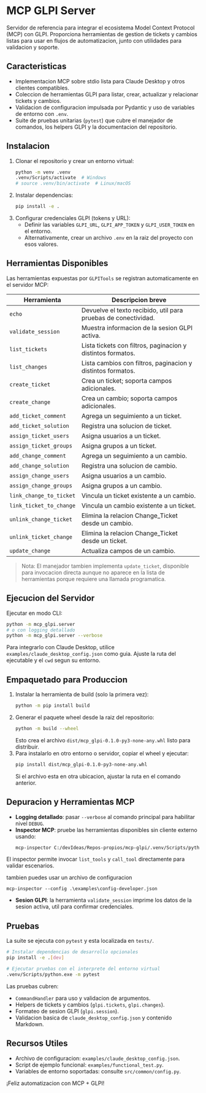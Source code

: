 ﻿# MCP GLPI Server

Servidor de referencia para integrar el ecosistema Model Context Protocol (MCP) con GLPI. Proporciona herramientas de gestion de tickets y cambios listas para usar en flujos de automatizacion, junto con utilidades para validacion y soporte.

## Caracteristicas
- Implementacion MCP sobre stdio lista para Claude Desktop y otros clientes compatibles.
- Coleccion de herramientas GLPI para listar, crear, actualizar y relacionar tickets y cambios.
- Validacion de configuracion impulsada por Pydantic y uso de variables de entorno con `.env`.
- Suite de pruebas unitarias (`pytest`) que cubre el manejador de comandos, los helpers GLPI y la documentacion del repositorio.

## Instalacion
1. Clonar el repositorio y crear un entorno virtual:
   ```bash
   python -m venv .venv
   .venv/Scripts/activate  # Windows
   # source .venv/bin/activate  # Linux/macOS
   ```
2. Instalar dependencias:
   ```bash
   pip install -e .
   ```
3. Configurar credenciales GLPI (tokens y URL):
   - Definir las variables `GLPI_URL`, `GLPI_APP_TOKEN` y `GLPI_USER_TOKEN` en el entorno.
   - Alternativamente, crear un archivo `.env` en la raiz del proyecto con esos valores.

## Herramientas Disponibles
Las herramientas expuestas por `GLPITools` se registran automaticamente en el servidor MCP:

| Herramienta | Descripcion breve |
|-------------|-------------------|
| `echo` | Devuelve el texto recibido, util para pruebas de conectividad. |
| `validate_session` | Muestra informacion de la sesion GLPI activa. |
| `list_tickets` | Lista tickets con filtros, paginacion y distintos formatos. |
| `list_changes` | Lista cambios con filtros, paginacion y distintos formatos. |
| `create_ticket` | Crea un ticket; soporta campos adicionales. |
| `create_change` | Crea un cambio; soporta campos adicionales. |
| `add_ticket_comment` | Agrega un seguimiento a un ticket. |
| `add_ticket_solution` | Registra una solucion de ticket. |
| `assign_ticket_users` | Asigna usuarios a un ticket. |
| `assign_ticket_groups` | Asigna grupos a un ticket. |
| `add_change_comment` | Agrega un seguimiento a un cambio. |
| `add_change_solution` | Registra una solucion de cambio. |
| `assign_change_users` | Asigna usuarios a un cambio. |
| `assign_change_groups` | Asigna grupos a un cambio. |
| `link_change_to_ticket` | Vincula un ticket existente a un cambio. |
| `link_ticket_to_change` | Vincula un cambio existente a un ticket. |
| `unlink_change_ticket` | Elimina la relacion Change_Ticket desde un cambio. |
| `unlink_ticket_change` | Elimina la relacion Change_Ticket desde un ticket. |
| `update_change` | Actualiza campos de un cambio. |

> Nota: El manejador tambien implementa `update_ticket`, disponible para invocacion directa aunque no aparece en la lista de herramientas porque requiere una llamada programatica.

## Ejecucion del Servidor
Ejecutar en modo CLI:
```bash
python -m mcp_glpi.server
# o con logging detallado
python -m mcp_glpi.server --verbose
```

Para integrarlo con Claude Desktop, utilice `examples/claude_desktop_config.json` como guia. Ajuste la ruta del ejecutable y el `cwd` segun su entorno.

## Empaquetado para Produccion
1. Instalar la herramienta de build (solo la primera vez):
   ```bash
   python -m pip install build
   ```
2. Generar el paquete wheel desde la raiz del repositorio:
   ```bash
   python -m build --wheel
   ```
   Esto crea el archivo `dist/mcp_glpi-0.1.0-py3-none-any.whl` listo para distribuir.
3. Para instalarlo en otro entorno o servidor, copiar el wheel y ejecutar:
   ```bash
   pip install dist/mcp_glpi-0.1.0-py3-none-any.whl
   ```
   Si el archivo esta en otra ubicacion, ajustar la ruta en el comando anterior.

## Depuracion y Herramientas MCP
- **Logging detallado**: pasar `--verbose` al comando principal para habilitar nivel `DEBUG`.
- **Inspector MCP**: pruebe las herramientas disponibles sin cliente externo usando:
  ```bash
  mcp-inspector C:/devIdeas/Repos-propios/mcp-glpi/.venv/Scripts/python.exe "src/mcp_glpi/server.py"
  ```
El inspector permite invocar `list_tools` y `call_tool` directamente para validar escenarios.

tambien puedes usar un archivo de configuracion
```
mcp-inspector --config .\examples\config-developer.json
```

- **Sesion GLPI**: la herramienta `validate_session` imprime los datos de la sesion activa, util para confirmar credenciales.

## Pruebas
La suite se ejecuta con `pytest` y esta localizada en `tests/`.

```bash
# Instalar dependencias de desarrollo opcionales
pip install -e .[dev]

# Ejecutar pruebas con el interprete del entorno virtual
.venv/Scripts/python.exe -m pytest
```

Las pruebas cubren:
- `CommandHandler` para uso y validacion de argumentos.
- Helpers de tickets y cambios (`glpi.tickets`, `glpi.changes`).
- Formateo de sesion GLPI (`glpi.session`).
- Validacion basica de `claude_desktop_config.json` y contenido Markdown.

## Recursos Utiles
- Archivo de configuracion: `examples/claude_desktop_config.json`.
- Script de ejemplo funcional: `examples/functional_test.py`.
- Variables de entorno soportadas: consulte `src/common/config.py`.

¡Feliz automatizacion con MCP + GLPI!

